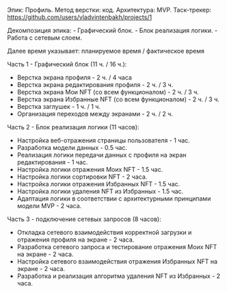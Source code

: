 Эпик: Профиль.
Метод верстки: код.
Архитектура: MVP.
Таск-трекер: https://github.com/users/vladvintenbakh/projects/1

Декомпозиция эпика:
    - Графический блок.
    - Блок реализация логики.
    - Работа с сетевым слоем.

Далее время указывает: планируемое время / фактическое время

Часть 1 - Графический блок (11 ч. / 16 ч.):
* Верстка экрана профиля - 2 ч. / 4 часа
* Верстка экрана редактирования профиля - 2 ч. / 3 ч.
* Верстка экрана Мои NFT (со всем функционалом) - 2 ч. / 3 ч.
* Верстка экрана Избранные NFT (со всем функционалом) - 2 ч. / 3 ч.
* Верстка заглушек - 1 ч. / 1 ч.
* Организация переходов между экранами - 2 ч. / 2 ч.

Часть 2 - Блок реализация логики (11 часов):
* Настройка веб-отражения страницы пользователя - 1 час.
* Разработка модели данных - 0.5 час.
* Реализация логики передачи данных с профиля на экран редактирования - 1 час.
* Настройка логики отражения Моих NFT - 1.5 час.
* Настройка логики сортировки NFT - 2 часа.
* Настройка логики отражения Избранных NFT - 1.5 час.
* Настройка логики удаления NFT из Избранных - 1.5 час.
* Адаптация логики в соответствии с архитектурными принципами модели MVP - 2 часа.

Часть 3 - подключение сетевых запросов (8 часов):
* Откладка сетевого взаимодействия корректной загрузки и отражения профиля на экране - 2 часа.
* Разработка сетевого запроса и тестирование отражения Моих NFT на экране - 2 часа.
* Настройка сетевого взаимодействия отражения Избранных NFT на экране - 2 часа.
* Разработка и реализация алгоритма удаления NFT из  Избранных - 2 часа.
